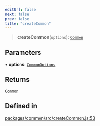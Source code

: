 ```yaml
---
editUrl: false
next: false
prev: false
title: "createCommon"
---
```


> **createCommon**(`options`): [`Common`](/reference/tevm/common/type-aliases/common/)

## Parameters

• **options**: [`CommonOptions`](/reference/tevm/common/type-aliases/commonoptions/)

## Returns

[`Common`](/reference/tevm/common/type-aliases/common/)

## Defined in

[packages/common/src/createCommon.js:53](https://github.com/qbzzt/tevm-monorepo/blob/main/packages/common/src/createCommon.js#L53)
